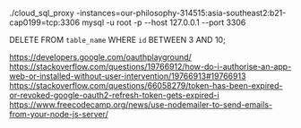 ./cloud_sql_proxy -instances=our-philosophy-314515:asia-southeast2:b21-cap0199=tcp:3306
mysql -u root -p --host 127.0.0.1 --port 3306

DELETE FROM `table_name` WHERE `id` BETWEEN 3 AND 10;

https://developers.google.com/oauthplayground/
https://stackoverflow.com/questions/19766912/how-do-i-authorise-an-app-web-or-installed-without-user-intervention/19766913#19766913
https://stackoverflow.com/questions/66058279/token-has-been-expired-or-revoked-google-oauth2-refresh-token-gets-expired-i
https://www.freecodecamp.org/news/use-nodemailer-to-send-emails-from-your-node-js-server/

